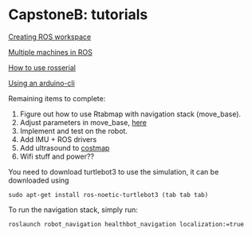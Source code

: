 # CapstoneB: tutorials

[Creating ROS workspace](CreatingROSWorkspace.md)

[Multiple machines in ROS](MultipleMachines.md)

[How to use rosserial](UsingRosserial.md)

[Using an arduino-cli](CompilingAndUploadingArduino.md)

Remaining items to complete:
1. Figure out how to use Rtabmap with navigation stack (move_base).
2. Adjust parameters in move_base, [here](meeting/src/robot_navigation/param)
3. Implement and test on the robot.
4. Add IMU + ROS drivers
5. Add ultrasound to [costmap](meeting/src/robot_navigation/param/costmap_common_params.yaml) 
6. Wifi stuff and power??

You need to download turtlebot3 to use the simulation, it can be downloaded using
```
sudo apt-get install ros-noetic-turtlebot3 (tab tab tab)
```
To run the navigation stack, simply run:
```
roslaunch robot_navigation healthbot_navigation localization:=true
```
